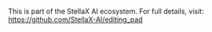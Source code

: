 This is part of the StellaX AI ecosystem. For full details, visit: https://github.com/StellaX-AI/editing_pad
